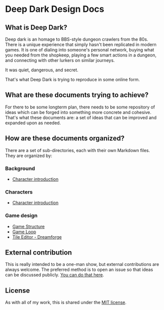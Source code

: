 # Deep Dark Design Docs

## What is Deep Dark?
Deep dark is an homage to BBS-style dungeon crawlers from the 80s. There is a unique experience that simply hasn't been replicated in modern games. It is one of dialing into someone's personal network, buying what you needed from the shopkeep, playing a few smart actions in a dungeon, and connecting with other lurkers on similar journeys. 

It was quiet, dangerous, and secret. 

That's what Deep Dark is trying to reproduce in some online form.

## What are these documents trying to achieve?
For there to be some longterm plan, there needs to be some repository of ideas which can be forged into something more concrete and cohesive. That's what these documents are: a set of ideas that can be improved and expanded upon as needed.

## How are these documents organized?
There are a set of sub-directories, each with their own Markdown files. They are organized by:

### Background
- [Character introduction](https://github.com/ramijames/DeepDarkDesignDocs/Background/00_introduction.md)

### Characters
- [Character introduction](https://github.com/ramijames/DeepDarkDesignDocs/Characters/00_introduction.md)

### Game design
- [Game Structure](https://github.com/ramijames/DeepDarkDesignDocs/Gamedesign/00_gamestructure.md)
- [Game Loop](https://github.com/ramijames/DeepDarkDesignDocs/Gamedesign/01_gameloop.md)
- [Tile Editor - Dreamforge](https://github.com/ramijames/DeepDarkDesignDocs/Gamedesign/02_tileeditor.md)

## External contribution
This is really intended to be a one-man show, but external contributions are always welcome. The preferred method is to open an issue so that ideas can be discussed publicly. [You can do that here](https://github.com/ramijames/DeepDarkDesignDocs/issues).

## License
As with all of my work, this is shared under the [MIT license](https://mit-license.org/).